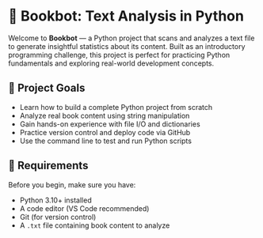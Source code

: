# 🤖 Bookbot: Text Analysis in Python

Welcome to **Bookbot** — a Python project that scans and analyzes a text file to generate insightful statistics about its content. Built as an introductory programming challenge, this project is perfect for practicing Python fundamentals and exploring real-world development concepts.

## 📌 Project Goals

- Learn how to build a complete Python project from scratch
- Analyze real book content using string manipulation
- Gain hands-on experience with file I/O and dictionaries
- Practice version control and deploy code via GitHub
- Use the command line to test and run Python scripts

## 🧰 Requirements

Before you begin, make sure you have:

- Python 3.10+ installed
- A code editor (VS Code recommended)
- Git (for version control)
- A `.txt` file containing book content to analyze

